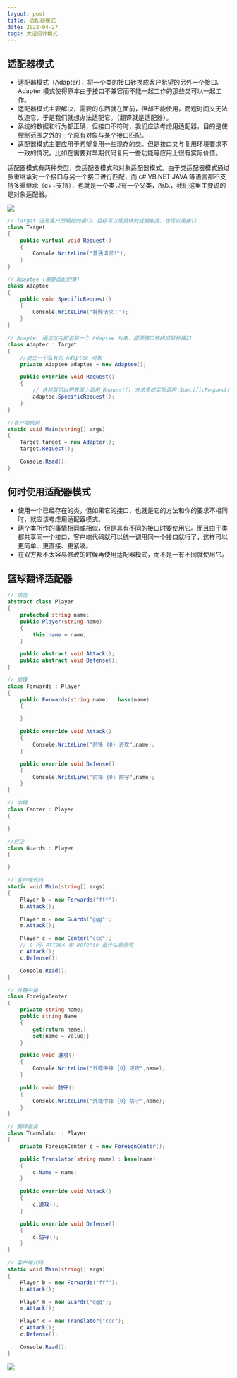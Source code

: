 ```yaml
---
layout: post
title: 适配器模式
date: 2022-04-27
tags: 大话设计模式
---
```


## 适配器模式

- 适配器模式（Adapter），将一个类的接口转换成客户希望的另外一个接口。Adapter 模式使得原本由于接口不兼容而不能一起工作的那些类可以一起工作。
- 适配器模式主要解决，需要的东西就在面前，但却不能使用，而短时间又无法改造它，于是我们就想办法适配它。（翻译就是适配器）。
- 系统的数据和行为都正确，但接口不符时，我们应该考虑用适配器，目的是使控制范围之外的一个原有对象与某个接口匹配。
- 适配器模式主要应用于希望复用一些现存的类。但是接口又与复用环境要求不一致的情况，比如在需要对早期代码复用一些功能等应用上很有实际价值。

适配器模式有两种类型，类适配器模式和对象适配器模式。由于类适配器模式通过多重继承对一个接口与另一个接口进行匹配，而 c# VB.NET JAVA 等语言都不支持多重继承（c++支持），也就是一个类只有一个父类，所以，我们这里主要说的是对象适配器。

![](/images/adapter/adapter1.jpg)

```c#
// Target 这是客户所期待的接口。目标可以是具体的或抽象类，也可以是接口
class Target
{
    public virtual void Request()
    {
        Console.WriteLine("普通请求!");
    }
}

// Adaptee (需要适配的类)
class Adaptee
{
    public void SpecificRequest()
    {
        Console.WriteLine("特殊请求！");
    }
}

// Adapter 通过在内部包装一个 Adaptee 对象，把源接口转换成目标接口
class Adapter : Target
{
    //建立一个私有的 Adaptee 对象
    private Adaptee adaptee = new Adaptee();

    public override void Request()
    {
        // 这样就可以把表面上调用 Request() 方法变成实际调用 SpecificRequest()
        adaptee.SpecificRequest();
    }
}

//客户端代码
static void Main(string[] args)
{
    Target target = new Adapter();
    target.Request();

    Console.Read();
}
```

## 何时使用适配器模式

- 使用一个已经存在的类，但如果它的接口，也就是它的方法和你的要求不相同时，就应该考虑用适配器模式。
- 两个类所作的事情相同或相似，但是具有不同的接口时要使用它。而且由于类都共享同一个接口，客户端代码就可以统一调用同一个接口就行了，这样可以更简单、更直接、更紧凑。
- 在双方都不太容易修改的时候再使用适配器模式，而不是一有不同就使用它。

## 篮球翻译适配器

```c#
// 球员
abstract class Player
{
    protected string name;
    public Player(string name)
    {
        this.name = name;
    }

    public abstract void Attack();
    public abstract void Defense();
}

// 前锋
class Forwards : Player
{
    public Forwards(string name) : base(name)
    {

    }

    public override void Attack()
    {
        Console.WriteLine("前锋 {0} 进攻",name);
    }

    public override void Defense()
    {
        Console.WriteLine("前锋 {0} 防守",name);
    }
}

// 中锋
class Center : Player
{

}

//后卫
class Guards : Player
{

}

// 客户端代码
static void Main(string[] args)
{
    Player b = new Forwards("fff");
    b.Attack();

    Player m = new Guards("ggg");
    m.Attack();

    Player c = new Center("ccc");
    // c 问，Attack 和 Defense 是什么意思呢
    c.Attack();
    c.Defense();

    Console.Read();
}
```

```c#
// 外籍中锋
class ForeignCenter
{
    private string name;
    public string Name
    {
        get{return name;}
        set{name = value;}
    }

    public void 进攻()
    {
        Console.WriteLine("外籍中锋 {0} 进攻",name);
    }

    public void 防守()
    {
        Console.WriteLine("外籍中锋 {0} 防守",name);
    }
}

// 翻译者类
class Translator : Player
{
    private ForeignCenter c = new ForeignCenter();

    public Translator(string name) : base(name)
    {
        c.Name = name;
    }

    public override void Attack()
    {
        c.进攻();
    }

    public override void Defense()
    {
        c.防守();
    }
}

// 客户端代码
static void Main(string[] args)
{
    Player b = new Forwards("fff");
    b.Attack();

    Player m = new Guards("ggg");
    m.Attack();

    Player c = new Translator("ccc");
    c.Attack();
    c.Defense();

    Console.Read();
}
```

![](/images/adapter/adapter2.jpg)



